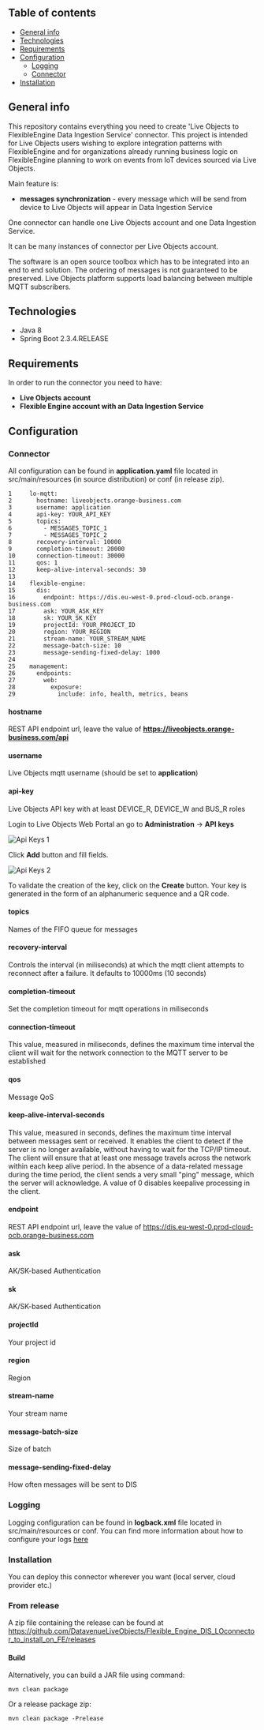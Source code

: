 ## Table of contents
* [General info](#general-info)
* [Technologies](#technologies)
* [Requirements](#requirements)
* [Configuration](#configuration)
    * [Logging](#logging)
    * [Connector](#connector)
* [Installation](#installation)

## General info
This repository contains everything you need to create 'Live Objects to FlexibleEngine Data Ingestion Service' connector. This project is intended for Live Objects users wishing to explore integration patterns with FlexibleEngine and for organizations already running business logic on FlexibleEngine planning to work on events from IoT devices sourced via Live Objects.

Main feature is: 
* **messages synchronization** - every message which will be send from device to Live Objects will appear in Data Ingestion Service

One connector can handle one Live Objects account and one Data Ingestion Service. 

It can be many instances of connector per Live Objects account.

The software is an open source toolbox which has to be integrated into an end to end solution. The ordering of messages is not guaranteed to be preserved.
Live Objects platform supports load balancing between multiple MQTT subscribers.

## Technologies
* Java 8
* Spring Boot 2.3.4.RELEASE

## Requirements
In order to run the connector you need to have: 
* **Live Objects account** 
* **Flexible Engine account with an Data Ingestion Service** 

## Configuration

### Connector
All configuration can be found in **application.yaml** file located in src/main/resources (in source distribution) or conf (in release zip).

```
1     lo-mqtt:
2       hostname: liveobjects.orange-business.com
3       username: application
4       api-key: YOUR_API_KEY
5       topics:
6         - MESSAGES_TOPIC_1
7         - MESSAGES_TOPIC_2
8       recovery-interval: 10000
9       completion-timeout: 20000
10      connection-timeout: 30000
11      qos: 1
12      keep-alive-interval-seconds: 30  
13  
14    flexible-engine:
15      dis:
16        endpoint: https://dis.eu-west-0.prod-cloud-ocb.orange-business.com
17        ask: YOUR_ASK_KEY
18        sk: YOUR_SK_KEY
19        projectId: YOUR_PROJECT_ID
20        region: YOUR_REGION
21        stream-name: YOUR_STREAM_NAME
22        message-batch-size: 10
23        message-sending-fixed-delay: 1000
24
25    management:
26      endpoints:
27        web:
28          exposure:
29            include: info, health, metrics, beans
```

#### hostname
REST API endpoint url, leave the value of **https://liveobjects.orange-business.com/api**

#### username
Live Objects mqtt username (should be set to **application**)

#### api-key
Live Objects API key with at least DEVICE\_R, DEVICE\_W and BUS_R roles

Login to Live Objects Web Portal an go to **Administration** -> **API keys** 

![Api Keys 1](./assets/api_key_1.png) 

Click **Add** button and fill fields. 

![Api Keys 2](./assets/api_key_2_.png)

To  validate  the  creation  of  the  key,  click  on  the **Create** button.  Your  key  is  generated  in  the form of an alphanumeric sequence and a QR code.

#### topics
Names of the FIFO queue for messages

#### recovery-interval
Controls the interval (in miliseconds) at which the mqtt client attempts to reconnect after a failure. It defaults to 10000ms (10 seconds)

#### completion-timeout
Set the completion timeout for mqtt operations in miliseconds

#### connection-timeout
This value, measured in miliseconds, defines the maximum time interval the client will wait for the network connection to the MQTT server to be established

#### qos
Message QoS 

#### keep-alive-interval-seconds
This value, measured in seconds, defines the maximum time interval between messages sent or received. It enables the client to detect if the server is no longer available, without having to wait for the TCP/IP timeout. The client will ensure that at least one message travels across the network within each keep alive period.  In the absence of a data-related message during the time period, the client sends a very small "ping" message, which the server will acknowledge. A value of 0 disables keepalive processing in the client.

#### endpoint
REST API endpoint url, leave the value of https://dis.eu-west-0.prod-cloud-ocb.orange-business.com

#### ask
AK/SK-based Authentication

#### sk
AK/SK-based Authentication

#### projectId
Your project id

#### region
Region

#### stream-name 
Your stream name

#### message-batch-size
Size of batch

#### message-sending-fixed-delay
How often messages will be sent to DIS

### Logging
Logging configuration can be found in **logback.xml** file located in src/main/resources or conf. You can find more information about how to configure your logs [here](http://logback.qos.ch/manual/configuration.html)


### Installation

You can deploy this connector wherever you want (local server, cloud provider etc.)

### From release

A zip file containing the release can be found at https://github.com/DatavenueLiveObjects/Flexible_Engine_DIS_LOconnector_to_install_on_FE/releases

#### Build

Alternatively, you can build a JAR file using command:
```
mvn clean package
```
Or a release package zip:
```
mvn clean package -Prelease
```
